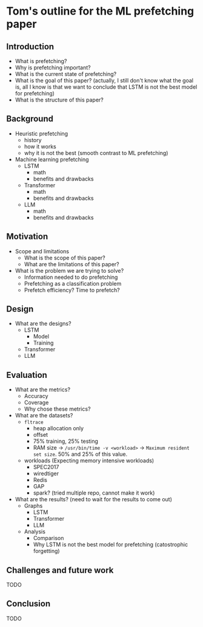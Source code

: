 # Tom's outline for the ML prefetching paper

## Introduction
- What is prefetching?
- Why is prefetching important?
- What is the current state of prefetching?
- What is the goal of this paper? (actually, I still don't know what the goal is, all I know is that we want to conclude that LSTM is not the best model for prefetching)
- What is the structure of this paper?

## Background
- Heuristic prefetching
  - history
  - how it works
  - why it is not the best (smooth contrast to ML prefetching)
- Machine learning prefetching
    - LSTM
      - math
      - benefits and drawbacks
    - Transformer
      - math
      - benefits and drawbacks
    - LLM
      - math
      - benefits and drawbacks

## Motivation
- Scope and limitations
  - What is the scope of this paper?
  - What are the limitations of this paper?
- What is the problem we are trying to solve?
  - Information needed to do prefetching 
  - Prefetching as a classification problem
  - Prefetch efficiency? Time to prefetch?

## Design
- What are the designs?
    - LSTM
      - Model
      - Training
    - Transformer
    - LLM

## Evaluation
- What are the metrics?
  - Accuracy
  - Coverage
  - Why chose these metrics?
- What are the datasets?
  - `fltrace`
    - heap allocation only
    - offset
    - 75% training, 25% testing
    - RAM size -> `/usr/bin/time -v <workload>` -> `Maximum resident set size`. 50% and 25% of this value.
  - workloads (Expecting memory intensive workloads)
    - SPEC2017
    - wiredtiger
    - Redis
    - GAP
    - spark? (tried multiple repo, cannot make it work)
- What are the results? (need to wait for the results to come out)
  - Graphs
    - LSTM
    - Transformer
    - LLM
  - Analysis
    - Comparison
    - Why LSTM is not the best model for prefetching (catostrophic forgetting)

## Challenges and future work
TODO

## Conclusion
TODO












